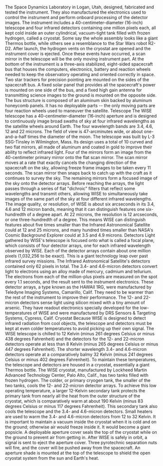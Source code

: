 The Space Dynamics Laboratory in Logan, Utah, designed, fabricated and tested the
instrument. They also manufactured the electronics used to control the instrument and
perform onboard processing of the detector images.
The instrument includes a 40-centimeter-diameter (16-inch) telescope and four
infrared detectors containing one million pixels each, all kept cold inside an outer
cylindrical, vacuum-tight tank filled with frozen hydrogen, called a cryostat. Some
say the whole assembly looks like a giant Thermos bottle, while others see a
resemblance to the Star Wars robot R2-D2. After launch, the hydrogen vents on the
cryostat are opened and the instrument cover is ejected. Once these events have
occurred, a scan mirror in the telescope will be the only moving instrument part.
At the bottom of the instrument is a three-axis stabilized, eight-sided spacecraft
bus that houses the computers, electronics, battery and reaction wheels needed to
keep the observatory operating and oriented correctly in space. Two star trackers for
precision pointing are mounted on the sides of the spacecraft bus. A fixed solar
panel that provides all the spacecraft's power is mounted on one side of the bus, and
a fixed high gain antenna for transmitting science images to the ground is mounted on
the opposite side. The bus structure is composed of an aluminum skin backed by
aluminum honeycomb panels. It has no deployable parts -- the only moving parts are
four reaction wheels used to maneuver the satellite.
Telescope
The WISE telescope has a 40-centimeter-diameter (16-inch) aperture and is designed to
continuously image broad swaths of sky at four infrared wavelengths as the satellite
wheels around Earth. The four wavelength bands are 3.4, 4.6, 12 and 22 microns. The
field of view is 47-arcminutes wide, or about one-and-a-half times the diameter of
the moon.
The telescope was built by L-3 SSG-Tinsley in Wilmington, Mass. Its design uses a
total of 10 curved and two flat mirrors, all made of aluminum and coated in gold to
improve their ability to reflect infrared light. Four of the mirrors form an image
from the 40-centimeter primary mirror onto the flat scan mirror. The scan mirror
moves at a rate that exactly cancels the changing direction of the spacecraft on the
sky, allowing freeze frame images to be taken every 11 seconds. The scan mirror then
snaps back to catch up with the craft as it continues to survey the sky.
The remaining mirrors form a focused image of the sky onto the detector arrays.
Before reaching the arrays, the light passes through a series of flat "dichroic"
filters that reflect some wavelengths and transmit others, allowing WISE to
simultaneously take images of the same part of the sky at four different infrared
wavelengths.
The image quality, or resolution, of WISE is about six arcseconds in its 3.4, 4.6 and
12 micron bands, meaning that it can distinguish features one six-hundredth of a
degree apart. At 22 microns, the resolution is 12 arcseconds, or one three-hundredth
of a degree. This means WISE can distinguish features about five times smaller than
the Infrared Astronomical Satellite could at 12 and 25 microns, and many hundred
times smaller than NASA's Cosmic Background Explorer could at 3.5 and 4.9 microns.
Detectors
Light gathered by WISE's telescope is focused onto what is called a focal plane,
which consists of four detector arrays, one for each infrared wavelength observed by
WISE. Each of the detector arrays contain about one million pixels (1,032,256 to be
exact). This is a giant technology leap over past infrared survey missions. The
Infrared Astronomical Satellite's detectors contained only 62 pixels in total.
The 3.4- and 4.6-micron detectors convert light to electrons using an alloy made of
mercury, cadmium and tellurium. The electrons from each of the million-plus pixels
are measured on the spot every 1.1 seconds, and the result sent to the instrument
electronics. These detector arrays, a type known as the HAWAII 1RG, were manufactured
by Teledyne Imaging Systems, Camarillo, Calif. They need to be warmer than the rest
of the instrument to improve their performance. The 12- and 22-micron detectors sense
light using silicon mixed with a tiny amount of arsenic. They have readout
electronics specially developed for the low-temperatures of WISE and were
manufactured by DRS Sensors & Targeting Systems, Cypress, Calif.
Cryostat
Because WISE is designed to detect infrared radiation from cool objects, the
telescope and detectors must be kept at even colder temperatures to avoid picking up
their own signal. The WISE telescope is chilled to 12 Kelvin (minus 261 degrees
Celsius or minus 438 degrees Fahrenheit) and the detectors for the 12- and 22-micron
detectors operate at less than 8 Kelvin (minus 265 degrees Celsius or minus 447
degrees Fahrenheit). The shorter wavelength 3.4- and 4.6-micron detectors operate at
a comparatively balmy 32 Kelvin (minus 241 degrees Celsius or minus 402 degrees
Fahrenheit). To maintain these temperatures, the telescope and detectors are housed
in a cryostat, essentially a giant Thermos bottle.
The WISE cryostat, manufactured by Lockheed Martin Advanced Technology Center, Palo
Alto, Calif., has two tanks filled with frozen hydrogen. The colder, or primary
cryogen tank, the smaller of the two tanks, cools the 12- and 22-micron detector
arrays. To achieve this low operating temperature, a larger 12-Kelvin secondary tank
protects the primary tank from nearly all the heat from the outer structure of the
cryostat, which is comparatively warm at about 190 Kelvin (minus 83 degrees Celsius
or minus 117 degrees Fahrenheit). This secondary tank also cools the telescope and
the 3.4- and 4.6-micron detectors. Small heaters are used to warm the 3.4- and
4.6-micron detectors from 12 to 32 Kelvin.
It is important to maintain a vacuum inside the cryostat when it is cold and on the
ground; otherwise air would freeze inside it. It would become a giant popsicle. A
deployable aperture cover seals the top of the cryostat while on the ground to
prevent air from getting in. After WISE is safely in orbit, a signal is sent to eject
the aperture cover. Three pyrotechnic separation nuts will fire, and the cover will
be pushed away from the spacecraft.
An aperture shade is mounted at the top of the telescope to shield the open cryostat
system from the sun and Earth's heat.
